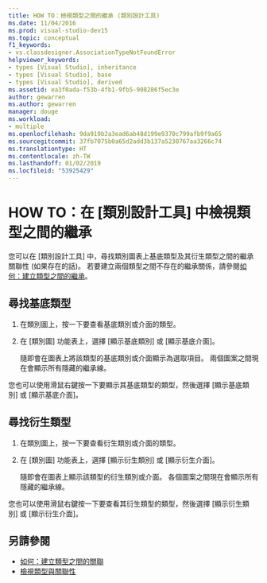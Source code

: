 ```yaml
---
title: HOW TO：檢視類型之間的繼承 (類別設計工具)
ms.date: 11/04/2016
ms.prod: visual-studio-dev15
ms.topic: conceptual
f1_keywords:
- vs.classdesigner.AssociationTypeNotFoundError
helpviewer_keywords:
- types [Visual Studio], inheritance
- types [Visual Studio], base
- types [Visual Studio], derived
ms.assetid: ea3f0ada-f53b-4fb1-9fb5-908286f5ec3e
author: gewarren
ms.author: gewarren
manager: douge
ms.workload:
- multiple
ms.openlocfilehash: 9da919b2a3ead6ab48d199e9370c799afb9f9a65
ms.sourcegitcommit: 37fb7075b0a65d2add3b137a5230767aa3266c74
ms.translationtype: HT
ms.contentlocale: zh-TW
ms.lasthandoff: 01/02/2019
ms.locfileid: "53925429"
---
```

# <a name="how-to-view-inheritance-between-types-in-class-designer"></a>HOW TO：在 [類別設計工具] 中檢視類型之間的繼承

您可以在 [類別設計工具] 中，尋找類別圖表上基底類型及其衍生類型之間的繼承關聯性 (如果存在的話)。 若要建立兩個類型之間不存在的繼承關係，請參閱[如何：建立類型之間的繼承](how-to-create-inheritance-between-types.md)。

## <a name="to-find-the-base-type"></a>尋找基底類型

1.  在類別圖上，按一下要查看基底類別或介面的類型。

2.  在 [類別圖] 功能表上，選擇 [顯示基底類別] 或 [顯示基底介面]。

     隨即會在圖表上將該類型的基底類別或介面顯示為選取項目。 兩個圖案之間現在會顯示所有隱藏的繼承線。

您也可以使用滑鼠右鍵按一下要顯示其基底類型的類型，然後選擇 [顯示基底類別] 或 [顯示基底介面]。

## <a name="to-find-the-derived-types"></a>尋找衍生類型

1.  在類別圖上，按一下要查看衍生類別或介面的類型。

2.  在 [類別圖] 功能表上，選擇 [顯示衍生類別] 或 [顯示衍生介面]。

     隨即會在圖表上顯示該類型的衍生類別或介面。 各個圖案之間現在會顯示所有隱藏的繼承線。

您也可以使用滑鼠右鍵按一下要查看其衍生類型的類型，然後選擇 [顯示衍生類別] 或 [顯示衍生介面]。

## <a name="see-also"></a>另請參閱

- [如何：建立類型之間的關聯](how-to-create-associations-between-types.md)
- [檢視類型與關聯性](designing-and-viewing-classes-and-types.md)